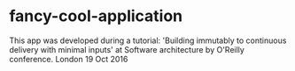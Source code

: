 # fancy-cool-application

This app was developed during a tutorial: 'Building immutably to continuous delivery with minimal inputs'  at 
Software architecture by O'Reilly conference. 
London 19 Oct 2016
